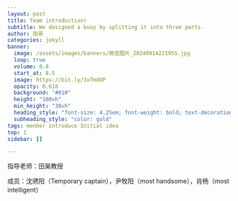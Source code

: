 ```yaml
---
layout: post
title: Team introduction!
subtitle: We designed a buoy by splitting it into three parts.
author: 阳哥
categories: jekyll
banner: 
  image: /assets/images/banners/微信图片_20240914221955.jpg
  loop: true
  volume: 0.8
  start_at: 8.5
  image: https://bit.ly/3xTmdUP
  opacity: 0.618
  background: "#010"
  height: "100vh"
  min_height: "38vh"
  heading_style: "font-size: 4.25em; font-weight: bold; text-decoration: underline"
  subheading_style: "color: gold"
tags: menber introduce Initial idea
top: 1
sidebar: []

---
```

指导老师：田昊教授


成员：沈骋阳（Temporary captain），尹牧阳（most handsome），肖杨（most intelligent）



